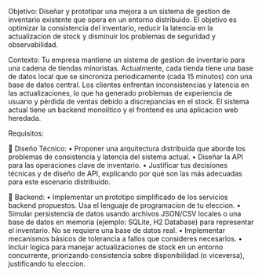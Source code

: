 Objetivo:
Diseñar y prototipar una mejora a un sistema de gestion de inventario existente que opera en un entorno distribuido.
El objetivo es optimizar la consistencia del inventario, reducir la latencia en la actualizacion de stock y disminuir los problemas de seguridad y observabilidad.

Contexto:
Tu empresa mantiene un sistema de gestion de inventario para una cadena de tiendas minoristas. Actualmente, cada tienda tiene una base de datos local que se sincroniza periodicamente (cada 15 minutos) con una base de datos central.
Los clientes enfrentan inconsistencias y latencia en las actualizaciones, lo que ha generado problemas de experiencia de usuario y pérdida de ventas debido a discrepancias en el stock.
El sistema actual tiene un backend monolítico y el frontend es una aplicacion web heredada.

Requisitos:

🔹 Diseño Técnico:
	•	Proponer una arquitectura distribuida que aborde los problemas de consistencia y latencia del sistema actual.
	•	Diseñar la API para las operaciones clave de inventario.
	•	Justificar tus decisiones técnicas y de diseño de API, explicando por qué son las más adecuadas para este escenario distribuido.

🔹 Backend:
	•	Implementar un prototipo simplificado de los servicios backend propuestos. Usa el lenguaje de programacion de tu eleccion.
	•	Simular persistencia de datos usando archivos JSON/CSV locales o una base de datos en memoria (ejemplo: SQLite, H2 Database) para representar el inventario. No se requiere una base de datos real.
	•	Implementar mecanismos básicos de tolerancia a fallos que consideres necesarios.
	•	Incluir logica para manejar actualizaciones de stock en un entorno concurrente, priorizando consistencia sobre disponibilidad (o viceversa), justificando tu eleccion.